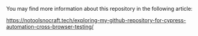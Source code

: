 You may find more information about this repository in the following article:

https://notoolsnocraft.tech/exploring-my-github-repository-for-cypress-automation-cross-browser-testing/
